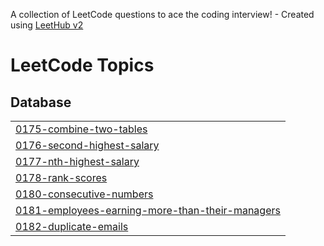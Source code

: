 A collection of LeetCode questions to ace the coding interview! - Created using [LeetHub v2](https://github.com/arunbhardwaj/LeetHub-2.0)
<!---LeetCode Topics Start-->
# LeetCode Topics
## Database
|  |
| ------- |
| [0175-combine-two-tables](https://github.com/pubayankapat/LeetCode/tree/master/0175-combine-two-tables) |
| [0176-second-highest-salary](https://github.com/pubayankapat/LeetCode/tree/master/0176-second-highest-salary) |
| [0177-nth-highest-salary](https://github.com/pubayankapat/LeetCode/tree/master/0177-nth-highest-salary) |
| [0178-rank-scores](https://github.com/pubayankapat/LeetCode/tree/master/0178-rank-scores) |
| [0180-consecutive-numbers](https://github.com/pubayankapat/LeetCode/tree/master/0180-consecutive-numbers) |
| [0181-employees-earning-more-than-their-managers](https://github.com/pubayankapat/LeetCode/tree/master/0181-employees-earning-more-than-their-managers) |
| [0182-duplicate-emails](https://github.com/pubayankapat/LeetCode/tree/master/0182-duplicate-emails) |
<!---LeetCode Topics End-->